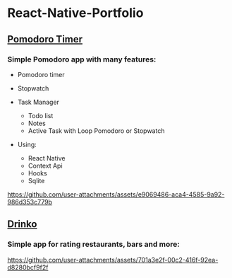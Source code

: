 
# React-Native-Portfolio

## [Pomodoro Timer](https://github.com/carneirodee/pomodoroTimer)
  ### Simple Pomodoro app with many features:
  - Pomodoro timer
 -  Stopwatch
 - Task Manager
	 - Todo list
	 - Notes
	 - Active Task with Loop Pomodoro or Stopwatch
	 
  - Using:
	  - React Native
	  - Context Api
	  - Hooks
	  - Sqlite

  

https://github.com/user-attachments/assets/e9069486-aca4-4585-9a92-986d353c779b


  ## [Drinko](https://github.com/carneirodee/drinko)
  ### Simple app for rating restaurants, bars and more:
  
  
https://github.com/user-attachments/assets/701a3e2f-00c2-416f-92ea-d8280bcf9f2f




      
